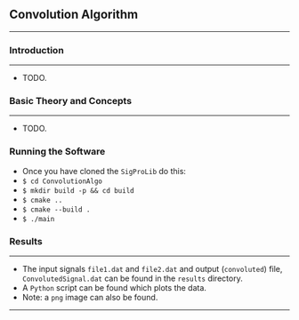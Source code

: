 ## Convolution Algorithm
---
### Introduction
---
* TODO.

### Basic Theory and Concepts
---
* TODO.
### Running the Software
* Once you have cloned the `SigProLib` do this:
* `$ cd ConvolutionAlgo`
* `$ mkdir build -p && cd build`
* `$ cmake ..`
* `$ cmake --build .`
* `$ ./main`

### Results
---
* The input signals `file1.dat` and `file2.dat` and output (`convoluted`) file, `ConvolutedSignal.dat` can be found in the `results` directory.
* A `Python` script can be found which plots the data.
* Note: a `png` image can also be found.
---
